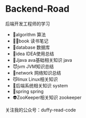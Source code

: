 # Backend-Road
后端开发工程师的学习
- 🤨algorithm 算法 
- 👨‍🎓book 读书笔记
- 🤠database 数据库
- 🤡idea IDEA使用总结
- 🥳Jjava ava基础相关知识 java
- 😈jvm JVM知识总结
- 👻network 网络知识总结
- 😼linux Linux相关知识
- 👾后端系统相关知识 system
- 🎃spring spring
- 👽ZooKeeper相关知识 zookeeper

关注我的公众号：duffy-read-code
